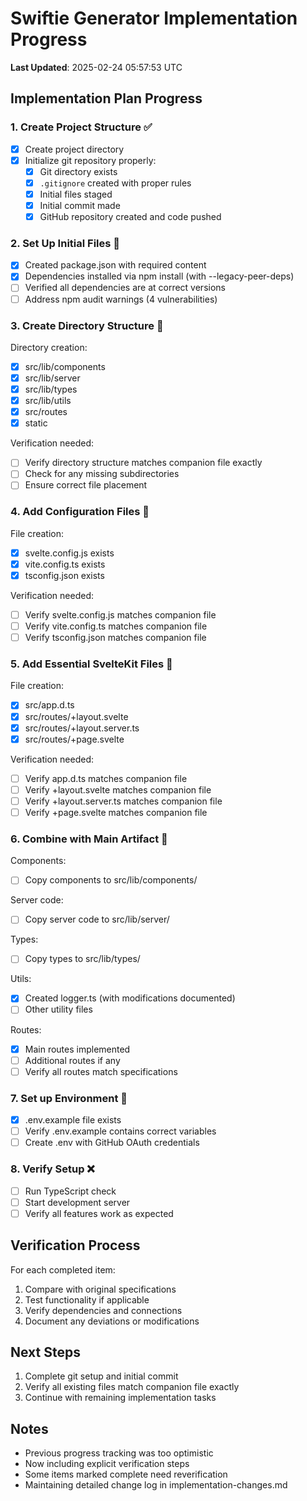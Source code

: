# Swiftie Generator Implementation Progress
**Last Updated**: 2025-02-24 05:57:53 UTC

## Implementation Plan Progress

### 1. Create Project Structure ✅
- [x] Create project directory
- [x] Initialize git repository properly:
  - [x] Git directory exists
  - [x] `.gitignore` created with proper rules
  - [x] Initial files staged
  - [x] Initial commit made
  - [x] GitHub repository created and code pushed

### 2. Set Up Initial Files 🔄
- [x] Created package.json with required content
- [x] Dependencies installed via npm install (with --legacy-peer-deps)
- [ ] Verified all dependencies are at correct versions
- [ ] Address npm audit warnings (4 vulnerabilities)

### 3. Create Directory Structure 🔄
Directory creation:
- [x] src/lib/components
- [x] src/lib/server
- [x] src/lib/types
- [x] src/lib/utils
- [x] src/routes
- [x] static

Verification needed:
- [ ] Verify directory structure matches companion file exactly
- [ ] Check for any missing subdirectories
- [ ] Ensure correct file placement

### 4. Add Configuration Files 🔄
File creation:
- [x] svelte.config.js exists
- [x] vite.config.ts exists
- [x] tsconfig.json exists

Verification needed:
- [ ] Verify svelte.config.js matches companion file
- [ ] Verify vite.config.ts matches companion file
- [ ] Verify tsconfig.json matches companion file

### 5. Add Essential SvelteKit Files 🔄
File creation:
- [x] src/app.d.ts
- [x] src/routes/+layout.svelte
- [x] src/routes/+layout.server.ts
- [x] src/routes/+page.svelte

Verification needed:
- [ ] Verify app.d.ts matches companion file
- [ ] Verify +layout.svelte matches companion file
- [ ] Verify +layout.server.ts matches companion file
- [ ] Verify +page.svelte matches companion file

### 6. Combine with Main Artifact 🔄
Components:
- [ ] Copy components to src/lib/components/

Server code:
- [ ] Copy server code to src/lib/server/

Types:
- [ ] Copy types to src/lib/types/

Utils:
- [x] Created logger.ts (with modifications documented)
- [ ] Other utility files

Routes:
- [x] Main routes implemented
- [ ] Additional routes if any
- [ ] Verify all routes match specifications

### 7. Set up Environment 🔄
- [x] .env.example file exists
- [ ] Verify .env.example contains correct variables
- [ ] Create .env with GitHub OAuth credentials

### 8. Verify Setup ❌
- [ ] Run TypeScript check
- [ ] Start development server
- [ ] Verify all features work as expected

## Verification Process
For each completed item:
1. Compare with original specifications
2. Test functionality if applicable
3. Verify dependencies and connections
4. Document any deviations or modifications

## Next Steps
1. Complete git setup and initial commit
2. Verify all existing files match companion file exactly
3. Continue with remaining implementation tasks

## Notes
- Previous progress tracking was too optimistic
- Now including explicit verification steps
- Some items marked complete need reverification
- Maintaining detailed change log in implementation-changes.md
